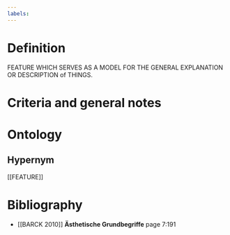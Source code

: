 ```yaml
---
labels: 
---
```


# Definition
FEATURE WHICH SERVES AS A MODEL FOR THE GENERAL EXPLANATION OR DESCRIPTION of THINGS.
# Criteria and general notes
# Ontology

## Hypernym
[[FEATURE]]
# Bibliography
- [[BARCK 2010]]
**Ästhetische Grundbegriffe** page 7:191
